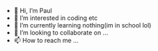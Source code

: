 - 👋 Hi, I’m Paul
- 👀 I’m interested in coding etc
- 🌱 I’m currently learning nothing(im in school lol)
- 💞️ I’m looking to collaborate on ...
- 📫 How to reach me ...

<!---
pulle257/pulle257 is a ✨ special ✨ repository because its `README.md` (this file) appears on your GitHub profile.
You can click the Preview link to take a look at your changes.
--->
